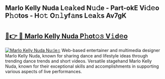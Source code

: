 ## Marlo Kelly Nuda L𝚎a𝚔ed N𝚞𝚍e - Part-okE Vi𝚍𝚎o P𝚑𝚘tos - H𝚘𝚝 O𝚗𝚕yf𝚊ns L𝚎a𝚔s Av7gK

# <h2><a href="http://kf9ho39.oniu.top/?m=Marlo+Kelly+Nuda">🔗👉 🔴 Marlo Kelly Nuda P𝚑ot𝚘𝚜 V𝚒d𝚎o</a></h2>

[![Marlo Kelly Nuda Nu𝚍e𝚜](https://i.imgur.com/0qMVB7G.gif)](http://kf9ho39.oniu.top/?m=Marlo+Kelly+Nuda)
Web-based entertainer and multimedia designer Marlo Kelly Nuda, known for sharing dance and lifestyle ideas through trending dance trends and short videos. Versatile stagehand Marlo Kelly Nuda, known for their exceptional skills and accomplishments in supporting various aspects of live performances.  
